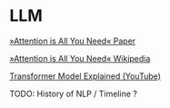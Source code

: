 # LLM 

[»Attention is All You Need« Paper](https://arxiv.org/abs/1706.03762)

[»Attention is All You Need« Wikipedia](https://en.wikipedia.org/wiki/Attention_Is_All_You_Need)

[Transformer Model Explained (YouTube)](https://www.youtube.com/watch?v=bCz4OMemCcA)



TODO: History of NLP / Timeline ?